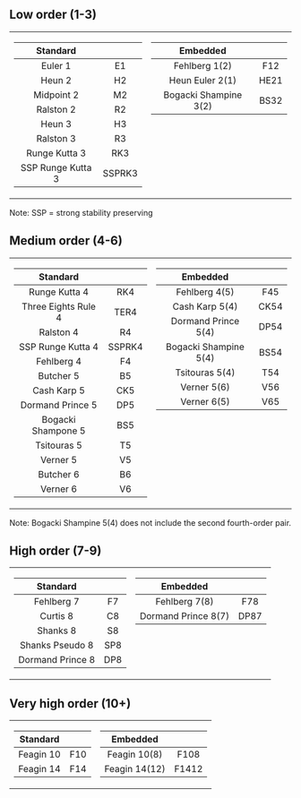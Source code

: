 
## Low order (1-3)
<table>
<tr valign="top"><td>

|      Standard       |        |
|:-------------------:|:------:|
| Euler 1             | E1     |
| Heun 2              | H2     |
| Midpoint 2          | M2     |
| Ralston 2           | R2     |
| Heun 3              | H3     |
| Ralston 3           | R3     |
| Runge Kutta 3       | RK3    |
| SSP Runge Kutta 3   | SSPRK3 |

</td><td valign="top">

|      Embedded         |      |
|:---------------------:|:----:|
| Fehlberg 1(2)         | F12  |
| Heun Euler 2(1)       | HE21 |
| Bogacki Shampine 3(2) | BS32 |

</td></tr> </table>

Note: SSP = strong stability preserving

## Medium order (4-6)
<table>
<tr valign="top"><td>

|      Standard       |        |
|:-------------------:|:------:|
| Runge Kutta 4       | RK4    |
| Three Eights Rule 4 | TER4   |
| Ralston 4           | R4     |
| SSP Runge Kutta 4   | SSPRK4 |
| Fehlberg 4          | F4     |
| Butcher 5           | B5     |
| Cash Karp 5         | CK5    |
| Dormand Prince 5    | DP5    |
| Bogacki Shampone 5  | BS5    |
| Tsitouras 5         | T5     |
| Verner 5            | V5     |
| Butcher 6           | B6     |
| Verner 6            | V6     |
  
</td><td valign="top">

|      Embedded         |      |
|:---------------------:|:----:|
| Fehlberg 4(5)         | F45  |
| Cash Karp 5(4)        | CK54 |
| Dormand Prince 5(4)   | DP54 |
| Bogacki Shampine 5(4) | BS54 |
| Tsitouras 5(4)        | T54  |
| Verner 5(6)           | V56  |
| Verner 6(5)           | V65  |

</td></tr> </table>

Note: Bogacki Shampine 5(4) does not include the second fourth-order pair.

## High order (7-9)
<table>
<tr valign="top"><td>

|      Standard       |      |
|:-------------------:|:----:|
| Fehlberg 7          | F7   |
| Curtis 8            | C8   |
| Shanks 8            | S8   |
| Shanks Pseudo 8     | SP8  |
| Dormand Prince 8    | DP8  |

</td><td valign="top">

|      Embedded         |      |
|:---------------------:|:----:|
| Fehlberg 7(8)         | F78  |
| Dormand Prince 8(7)   | DP87 |

</td></tr> </table>


## Very high order (10+)
<table>
<tr valign="top"><td>

|      Standard       |      |
|:-------------------:|:----:|
| Feagin 10           | F10  |
| Feagin 14           | F14  |

</td><td valign="top">

|      Embedded         |      |
|:---------------------:|:----:|
| Feagin 10(8)          | F108 |
| Feagin 14(12)         | F1412|

</td></tr> </table>


